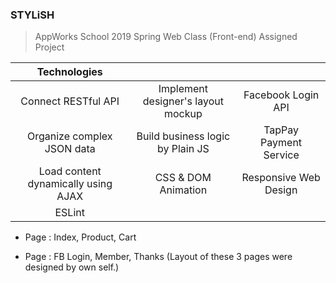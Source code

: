 ### STYLiSH

>AppWorks School 2019 Spring Web Class (Front-end) Assigned Project

| Technologies                        |                                    |                        |
|:-----------------------------------:|:----------------------------------:|:----------------------:|
| Connect RESTful API                 | Implement designer's layout mockup | Facebook Login API     |
| Organize complex JSON data          | Build business logic by Plain JS   | TapPay Payment Service |
| Load content dynamically using AJAX | CSS & DOM Animation                | Responsive Web Design  |
| ESLint                              |                                    |                        |

- Page : Index, Product, Cart

<!-- ![STYLiSH ScreenShot01](https://raw.github.com/julieliao/STYLiSH/master/sample/sample-01.png) -->

- Page : FB Login, Member, Thanks (Layout of these 3 pages were designed by own self.)

<!-- ![STYLiSH ScreenShot01](https://raw.github.com/julieliao/STYLiSH/master/sample/sample-02.png) -->
